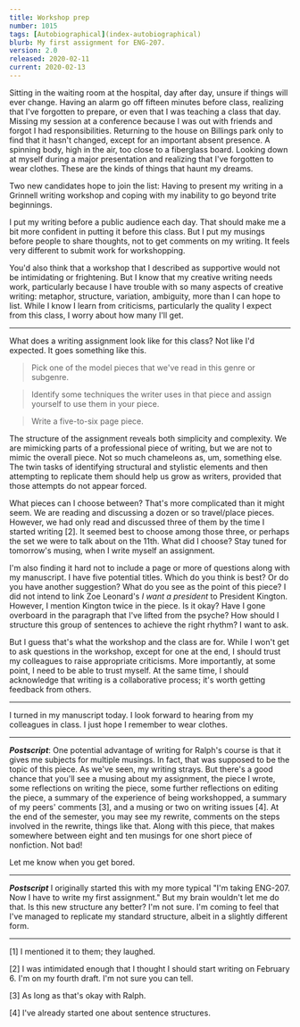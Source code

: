 ```yaml
---
title: Workshop prep
number: 1015
tags: [Autobiographical](index-autobiographical)
blurb: My first assignment for ENG-207.
version: 2.0
released: 2020-02-11 
current: 2020-02-13
---
```

Sitting in the waiting room at the hospital, day after day, unsure
if things will ever change.   Having an alarm go off fifteen minutes
before class, realizing that I've forgotten to prepare, or even
that I was teaching a class that day.  Missing my session at a
conference because I was out with friends and forgot I had
responsibilities.  Returning to the house on Billings park only to
find that it hasn't changed, except for an important absent presence.
A spinning body, high in the air, too close to a fiberglass board.
Looking down at myself during a major presentation and realizing
that I've forgotten to wear clothes.  These are the kinds of things
that haunt my dreams.

Two new candidates hope to join the list: Having to present my
writing in a Grinnell writing workshop and coping with my inability
to go beyond trite beginnings.

I put my writing before a public audience each day.  That should make
me a bit more confident in putting it before this class.  But I put
my musings before people to share thoughts, not to get comments on
my writing.  It feels very different to submit work for workshopping.

You'd also think that a workshop that I described as supportive
would not be intimidating or frightening.  But I know that my
creative writing needs work, particularly because I have trouble
with so many aspects of creative writing: metaphor, structure,
variation, ambiguity, more than I can hope to list.  While I know
I learn from criticisms, particularly the quality I expect from
this class, I worry about how many I'll get.

---

What does a writing assignment look like for this class?  Not like
I'd expected.  It goes something like this.

> Pick one of the model pieces that we've read in this genre or 
  subgenre.

> Identify some techniques the writer uses in that piece and assign
  yourself to use them in your piece.

> Write a five-to-six page piece.

The structure of the assignment reveals both simplicity and complexity.
We are mimicking parts of a professional piece of writing, but we
are not to mimic the overall piece.  Not so much chameleons as, um,
something else.  The twin tasks of identifying structural and
stylistic elements and then attempting to replicate them should
help us grow as writers, provided that those attempts do not appear
forced.

What pieces can I choose between?  That's more complicated than it
might seem.  We are reading and discussing a dozen or so travel/place
pieces.  However, we had only read and discussed three of them by
the time I started writing [2].  It seemed best to choose among those
three, or perhaps the set we were to talk about on the 11th.  What
did I choose?  Stay tuned for tomorrow's musing, when I write myself
an assignment.

I'm also finding it hard not to include a page or more of questions
along with my manuscript.  I have five potential titles.  Which do
you think is best?  Or do you have another suggestion?  What do you
see as the point of this piece?  I did not intend to link Zoe
Leonard's _I want a president_ to President Kington.  However, I
mention Kington twice in the piece.  Is it okay?  Have I gone
overboard in the paragraph that I've lifted from the psyche?  How
should I structure this group of sentences to achieve the right
rhythm?  I want to ask.

But I guess that's what the workshop and the class are for.  While
I won't get to ask questions in the workshop, except for one at the
end, I should trust my colleagues to raise appropriate criticisms.
More importantly, at some point, I need to be able to trust myself.
At the same time, I should acknowledge that writing is a collaborative
process; it's worth getting feedback from others.

---

I turned in my manuscript today.  I look forward to hearing from my
colleagues in class.  I just hope I remember to wear clothes.

---

**_Postscript_**: One potential advantage of writing for Ralph's
course is that it gives me subjects for multiple musings.  In fact,
that was supposed to be the topic of this piece.  As we've seen,
my writing strays.  But there's a good chance that you'll see a
musing about my assignment, the piece I wrote, some reflections on
writing the piece, some further reflections on editing the piece,
a summary of the experience of being workshopped, a summary of my
peers' comments [3], and a musing or two on writing issues [4].
At the end of the semester, you may see my rewrite, comments on the
steps involved in the rewrite, things like that.  Along with this
piece, that makes somewhere between eight and ten musings for one
short piece of nonfiction.  Not bad!

Let me know when you get bored.

---

**_Postscript_** I originally started this with my more typical "I'm
taking ENG-207.  Now I have to write my first assignment."  But my brain
wouldn't let me do that.  Is this new structure any better?  I'm not
sure.  I'm coming to feel that I've managed to replicate my standard
structure, albeit in a slightly different form.

---

[1] I mentioned it to them; they laughed.

[2] I was intimidated enough that I thought I should start writing on 
February 6.  I'm on my fourth draft.  I'm not sure you can tell.

[3] As long as that's okay with Ralph.

[4] I've already started one about sentence structures.
